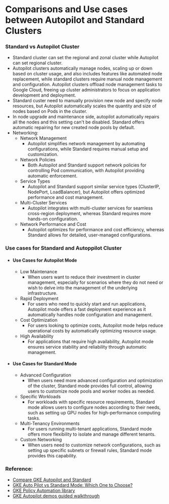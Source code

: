 # Comparisons and Use cases between Autopilot and Standard Clusters
### Standard vs Autopilot Cluster
- Standard cluster can set the regional and zonal cluster while Autopilot can set regional cluster.
- Autopilot clusters automatically manage nodes, scaling up or down based on cluster usage, and also includes features like automated node replacement, while standard clusters require manual node management and configuration. Autopilot clusters offload node management tasks to Google Cloud, freeing up cluster administrators to focus on application development and deployment.
- Standard custer need to manually provision new node and specify node resources, but Autopilot automatically scales the quantity and size of nodes based on Pods in the cluster.
- In node upgrade and maintenance side, autopilot automatically repairs all the nodes and this setting can't be disabled. Standard offers automatic repairing for new created node pools by default.
- Networking:
    - Network Management
      - Autopilot simplifies network management by automating configurations, while Standard requires manual setup and customization.
    - Network Policies
        - Both Autopilot and Standard support network policies for controlling Pod communication, with Autopilot providing automatic enforcement.
    - Service Types
      - Autopilot and Standard support similar service types (ClusterIP, NodePort, LoadBalancer), but Autopilot offers optimized performance and cost management.
    - Multi-Cluster Services
      - Autopilot integrates with multi-cluster services for seamless cross-region deployment, whereas Standard requires more hands-on configuration.
    - Network Performance and Cost
      - Autopilot optimizes for performance and cost efficiency, whereas Standard allows for detailed, user-managed configurations.
  

### Use cases for Standard and Autoppilot Cluster
- #### Use Cases for Autopilot Mode
  - Low Maintenance
    - When users want to reduce their investment in cluster management, especially for scenarios where they do not need or wish to delve into the management of the underlying infrastructure.
  - Rapid Deployment
    - For users who need to quickly start and run applications, Autopilot mode offers a fast deployment experience as it automatically handles node configuration and management.
  - Cost Optimization
      - For users looking to optimize costs, Autopilot mode helps reduce operational costs by automatically optimizing resource usage.
  - High Availability
      - For applications that require high availability, Autopilot mode ensures service stability and reliability through automatic management.

- #### Use Cases for Standard Mode
    - Advanced Configuration
      - When users need more advanced configuration and optimization of the cluster, Standard mode provides full control, allowing users to customize node pools and worker nodes as needed.
    - Specific Workloads
      - For workloads with specific resource requirements, Standard mode allows users to configure nodes according to their needs, such as setting up GPU nodes for high-performance computing tasks.
    - Multi-Tenancy Environments
      - For users running multi-tenant applications, Standard mode offers more flexibility to isolate and manage different tenants.
    - Custom Networking
      - When users need to customize network configurations, such as setting up specific subnets or firewall rules, Standard mode provides this capability.

### Reference:
- [Compare GKE Autopilot and Standard](https://cloud.google.com/kubernetes-engine/docs/resources/autopilot-standard-feature-comparison)
- [GKE Auto Pilot vs Standard Mode: Which One to Choose?](https://medium.com/@kessilerrodrigues/gke-auto-pilot-vs-standard-mode-which-one-to-choose-ffe80165b753)
- [GKE Policy Automation library](https://github.com/ajayk/gke-policy-automation/tree/main/gke-policies-v2)
- [GKE Autopilot demos guided walkthrough](https://github.com/vszal/gke-autopilot-examples/blob/main/tutorial.md)
  

